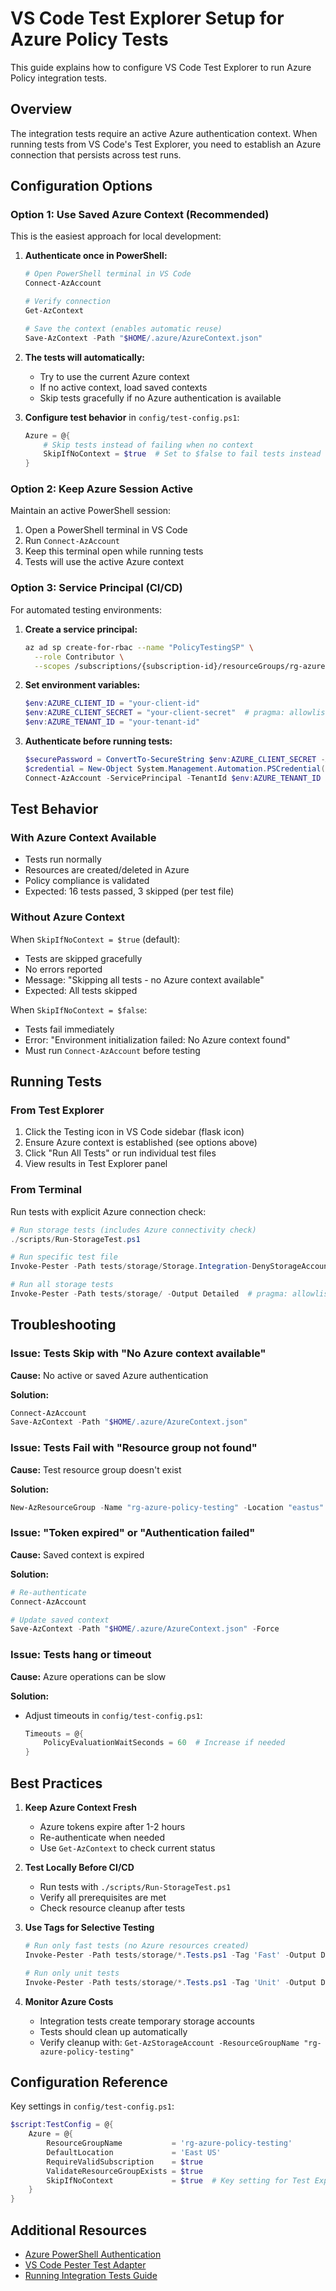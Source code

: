 # VS Code Test Explorer Setup for Azure Policy Tests

This guide explains how to configure VS Code Test Explorer to run Azure Policy integration tests.

## Overview

The integration tests require an active Azure authentication context. When running tests from VS Code's Test Explorer, you need to establish an Azure connection that persists across test runs.

## Configuration Options

### Option 1: Use Saved Azure Context (Recommended)

This is the easiest approach for local development:

1. **Authenticate once in PowerShell:**

   ```powershell
   # Open PowerShell terminal in VS Code
   Connect-AzAccount
   
   # Verify connection
   Get-AzContext
   
   # Save the context (enables automatic reuse)
   Save-AzContext -Path "$HOME/.azure/AzureContext.json"
   ```

2. **The tests will automatically:**
   - Try to use the current Azure context
   - If no active context, load saved contexts
   - Skip tests gracefully if no Azure authentication is available

3. **Configure test behavior** in `config/test-config.ps1`:

   ```powershell
   Azure = @{
       # Skip tests instead of failing when no context
       SkipIfNoContext = $true  # Set to $false to fail tests instead
   }
   ```

### Option 2: Keep Azure Session Active

Maintain an active PowerShell session:

1. Open a PowerShell terminal in VS Code
2. Run `Connect-AzAccount`
3. Keep this terminal open while running tests
4. Tests will use the active Azure context

### Option 3: Service Principal (CI/CD)

For automated testing environments:

1. **Create a service principal:**

   ```bash
   az ad sp create-for-rbac --name "PolicyTestingSP" \
     --role Contributor \
     --scopes /subscriptions/{subscription-id}/resourceGroups/rg-azure-policy-testing
   ```

2. **Set environment variables:**

   ```powershell
   $env:AZURE_CLIENT_ID = "your-client-id"
   $env:AZURE_CLIENT_SECRET = "your-client-secret"  # pragma: allowlist secret
   $env:AZURE_TENANT_ID = "your-tenant-id"
   ```

3. **Authenticate before running tests:**

   ```powershell
   $securePassword = ConvertTo-SecureString $env:AZURE_CLIENT_SECRET -AsPlainText -Force  # pragma: allowlist secret
   $credential = New-Object System.Management.Automation.PSCredential($env:AZURE_CLIENT_ID, $securePassword)  # pragma: allowlist secret
   Connect-AzAccount -ServicePrincipal -TenantId $env:AZURE_TENANT_ID -Credential $credential  # pragma: allowlist secret
   ```

## Test Behavior

### With Azure Context Available

- Tests run normally
- Resources are created/deleted in Azure
- Policy compliance is validated
- Expected: 16 tests passed, 3 skipped (per test file)

### Without Azure Context

When `SkipIfNoContext = $true` (default):

- Tests are skipped gracefully
- No errors reported
- Message: "Skipping all tests - no Azure context available"
- Expected: All tests skipped

When `SkipIfNoContext = $false`:

- Tests fail immediately
- Error: "Environment initialization failed: No Azure context found"
- Must run `Connect-AzAccount` before testing

## Running Tests

### From Test Explorer

1. Click the Testing icon in VS Code sidebar (flask icon)
2. Ensure Azure context is established (see options above)
3. Click "Run All Tests" or run individual test files
4. View results in Test Explorer panel

### From Terminal

Run tests with explicit Azure connection check:

```powershell
# Run storage tests (includes Azure connectivity check)
./scripts/Run-StorageTest.ps1

# Run specific test file
Invoke-Pester -Path tests/storage/Storage.Integration-DenyStorageAccountPublicAccess.Tests.ps1 -Output Detailed  # pragma: allowlist secret

# Run all storage tests
Invoke-Pester -Path tests/storage/ -Output Detailed  # pragma: allowlist secret
```

## Troubleshooting

### Issue: Tests Skip with "No Azure context available"

**Cause:** No active or saved Azure authentication

**Solution:**
```powershell
Connect-AzAccount
Save-AzContext -Path "$HOME/.azure/AzureContext.json"
```

### Issue: Tests Fail with "Resource group not found"

**Cause:** Test resource group doesn't exist

**Solution:**
```powershell
New-AzResourceGroup -Name "rg-azure-policy-testing" -Location "eastus"
```

### Issue: "Token expired" or "Authentication failed"

**Cause:** Saved context is expired

**Solution:**
```powershell
# Re-authenticate
Connect-AzAccount

# Update saved context
Save-AzContext -Path "$HOME/.azure/AzureContext.json" -Force
```

### Issue: Tests hang or timeout

**Cause:** Azure operations can be slow

**Solution:**
- Adjust timeouts in `config/test-config.ps1`:
  ```powershell
  Timeouts = @{
      PolicyEvaluationWaitSeconds = 60  # Increase if needed
  }
  ```

## Best Practices

1. **Keep Azure Context Fresh**
   - Azure tokens expire after 1-2 hours
   - Re-authenticate when needed
   - Use `Get-AzContext` to check current status

2. **Test Locally Before CI/CD**
   - Run tests with `./scripts/Run-StorageTest.ps1`
   - Verify all prerequisites are met
   - Check resource cleanup after tests

3. **Use Tags for Selective Testing**
   ```powershell
   # Run only fast tests (no Azure resources created)
   Invoke-Pester -Path tests/storage/*.Tests.ps1 -Tag 'Fast' -Output Detailed  # pragma: allowlist secret
   
   # Run only unit tests
   Invoke-Pester -Path tests/storage/*.Tests.ps1 -Tag 'Unit' -Output Detailed  # pragma: allowlist secret
   ```

4. **Monitor Azure Costs**
   - Integration tests create temporary storage accounts
   - Tests should clean up automatically
   - Verify cleanup with: `Get-AzStorageAccount -ResourceGroupName "rg-azure-policy-testing"`

## Configuration Reference

Key settings in `config/test-config.ps1`:

```powershell
$script:TestConfig = @{
    Azure = @{
        ResourceGroupName           = 'rg-azure-policy-testing'
        DefaultLocation             = 'East US'
        RequireValidSubscription    = $true
        ValidateResourceGroupExists = $true
        SkipIfNoContext             = $true  # Key setting for Test Explorer
    }
}
```

## Additional Resources

- [Azure PowerShell Authentication](https://docs.microsoft.com/powershell/azure/authenticate-azureps)
- [VS Code Pester Test Adapter](https://marketplace.visualstudio.com/items?itemName=pspester.pester-test)
- [Running Integration Tests Guide](./Running-Integration-Tests.md)
